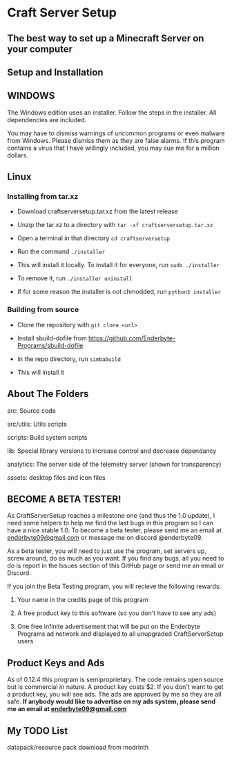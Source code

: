 # Craft Server Setup
## The best way to set up a Minecraft Server on your computer

## Setup and Installation

## WINDOWS

The Windows edition uses an installer. Follow the steps in the installer. All dependencies are included.

You may have to dismiss warnings of uncommon programs or even malware from Windows. Please dismiss them as they are false alarms. If this program contains a virus that I have willingly included, you may sue me for a million dollars.

## Linux

### Installing from tar.xz

- Download craftserversetup.tar.xz from the latest release

- Unzip the tar.xz to a directory with `tar -xf craftserversetup.tar.xz`

- Open a terminal in that directory `cd craftserversetup`

- Run the command `./installer`

- This will install it locally. To install it for everyone, run `sudo ./installer`

- To remove it, run `./installer uninstall`

- If for some reason the installer is not chmodded, run `python3 installer`

### Building from source

- Clone the repository with `git clone <url>`

- Install sbuild-dofile from https://github.com/Enderbyte-Programs/sbuild-dofile

- In the repo directory, run `simbabuild`

- This will install it

## About The Folders

src: Source code

src/utils: Utils scripts

scripts: Build system scripts

lib: Special library versions to increase control and decrease dependancy

analytics: The server side of the telemetry server (shown for transparency)

assets: desktop files and icon files

## BECOME A BETA TESTER!

As CraftServerSetup reaches a milestone one (and thus the 1.0 update), I need some helpers to help me find the last bugs in this program so I can have a nice stable 1.0. To become a beta tester, please send me an email at enderbyte09@gmail.com or message me on discord @enderbyte09. 

As a beta tester, you will need to just use the program, set servers up, screw around, do as much as you want. If you find any bugs, all you need to do is report in the Issues section of this GitHub page or send me an email or Discord.

If you join the Beta Testing program, you will recieve the following rewards:

1. Your name in the credits page of this program

2. A free product key to this software (so you don't have to see any ads)

3. One free infinite advertisement that will be put on the Enderbyte Programs ad network and displayed to all unupgraded CraftServerSetup users

## Product Keys and Ads

As of 0.12.4 this program is semiproprietary. The code remains open source but is commercial in nature. A product key costs $2. If you don't want to get a product key, you will see ads. The ads are approved by me so they are all safe. **If anybody would like to advertise on my ads system, please send me an email at enderbyte09@gmail.com**

## My TODO List

datapack/resource pack download from modrinth
